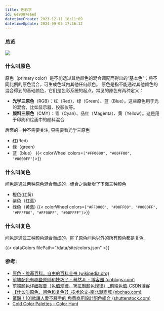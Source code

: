 ```yaml
---
title: 色彩学
id: 6e9087eaed
datetimeCreate: 2023-12-11 18:11:09
datetimeUpdate: 2024-09-05 17:36:12
---
```

### 总览
![](https://img.nbchao.com/upload/editor/image/20160608/1465347322900083231.jpg)
### 什么叫原色
原色（primary color）是不能透过其他颜色的混合调配而得出的“基本色”；将不同比例的原色混合，可生成色域内其他任何颜色。
原色是指不能通过其他颜色的混合得到的基础颜色，它们是色彩系统的起点。常见的原色有两种定义：
- **光学三原色**（RGB）：红（Red）、绿（Green）、蓝（Blue）。这些原色用于光的混合，比如显示器、投影仪等。
- **颜料三原色**（CMY）：青（Cyan）、品红（Magenta）、黄（Yellow）。这是用于印刷和绘画中的颜料混合

后面的一种不需要关注, 只需要看光学三原色
- 红(Red)
- 绿（green）
- 蓝（blue）
{{< colorWheel colors=`["#FF0000", "#00FF00", "#0000FF"]`>}}

### 什么叫间色
间色是通过两种原色混合而成的，组合之后新增了下面三种颜色
- 橙色(红黄)
- 紫色（红蓝）
- 绿色（黄蓝)
{{< colorWheel colors=`["#FF0000", "#00FF00", "#0000FF", "#FFFF00", "#FF00FF", "#00FFFF"]`>}}
### 什么叫复色
间色是通过三种颜色混合而成的，除了原色间色以外的所有颜色都是复色.

{{< dataColors filePath="/data/site/colors.json" >}}


### 参考:
- [原色 - 维基百科，自由的百科全书 (wikipedia.org)](https://zh.wikipedia.org/wiki/%E5%8E%9F%E8%89%B2)
- [前端配色有哪些原则和技巧？ - 蓦然JL - 博客园 (cnblogs.com)](https://www.cnblogs.com/moranjl/articles/16567046.html)
- [前端颜色详细报告（色值规律，16进制颜色规律）_前端色值-CSDN博客](https://blog.csdn.net/weixin_39921970/article/details/124579300)
- [【什么叫原色、间色和复色?】技术论文-南北潮商城 (nbchao.com)](https://www.nbchao.com/k/753/)
- [驚豔！101款讓人愛不釋手的 免費商用設計配色組合 (shutterstock.com)](https://www.shutterstock.com/zh-Hant/blog/101-free-color-combinations-design-inspiration)
- [Cold Color Palettes - Color Hunt](https://colorhunt.co/palettes/cold)